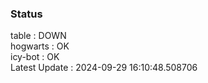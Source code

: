 ### Status


table : DOWN  
hogwarts : OK  
icy-bot : OK  
Latest Update : 2024-09-29 16:10:48.508706
